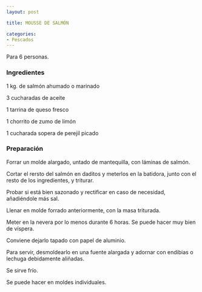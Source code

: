 ```yaml
---
layout: post

title: MOUSSE DE SALMÓN

categories:
- Pescados
---
```

Para 6 personas.

<h3>Ingredientes</h3>
1 kg. de salmón ahumado o marinado

3 cucharadas de aceite

1 tarrina de queso fresco

1 chorrito de zumo de limón

1 cucharada sopera de perejil picado

<h3>Preparación</h3>
Forrar un molde alargado, untado de mantequilla, con láminas de salmón.

Cortar el rersto del salmón en daditos y meterlos en la batidora, junto con el resto de los ingredientes, y triturar.

Probar si está bien sazonado y rectificar en caso de necesidad, añadiéndole más sal.

Llenar en molde forrado anteriormente, con la masa triturada.

Meter en la nevera por lo menos durante 6 horas. Se puede hacer muy bien de víspera.

Conviene dejarlo tapado con papel de aluminio.

Para servir, desmoldearlo en una fuente alargada y adornar con endibias o lechuga debidamente aliñadas.

Se sirve frío.

Se puede hacer en moldes individuales.